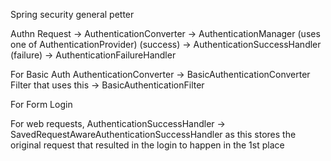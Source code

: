 Spring security general petter

Authn Request
    -> AuthenticationConverter
    -> AuthenticationManager (uses one of AuthenticationProvider)
    (success) -> AuthenticationSuccessHandler
    (failure) -> AuthenticationFailureHandler

For Basic Auth
    AuthenticationConverter -> BasicAuthenticationConverter
    Filter that uses this -> BasicAuthenticationFilter

For Form Login

For web requests, AuthenticationSuccessHandler -> SavedRequestAwareAuthenticationSuccessHandler
    as this stores the original request that resulted in the login to happen in the 1st place

